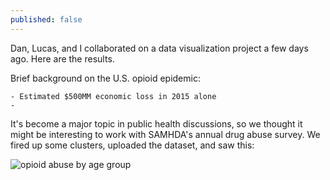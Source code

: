 ```yaml
---
published: false
---
```

Dan, Lucas, and I collaborated on a data visualization project a few days ago. Here are the results.

Brief background on the U.S. opioid epidemic:

	- Estimated $500MM economic loss in 2015 alone
    - 

It's become a major topic in public health discussions, so we thought it might be interesting to work with SAMHDA's annual drug abuse survey. We fired up some clusters, uploaded the dataset, and saw this:

![opioid abuse by age group]({{site.baseurl}}/_posts/age-opioid.png)

